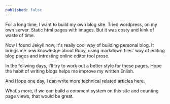 ```yaml
---
published: false
---
```



For a long time, I want to build my own blog site. Tried wordpress, on my own server. Static html pages with images. But it was costy and kink of waste of time.

Now I found Jekyll now, it's really cool way of building personal blog. It brings me new knowledge about Ruby, using markdown files' way of editing blog pages and intresting online editor tool prose.

In the follwing days, I'll try to work out a better style for these pages. Hope the habit of writing blogs helps me improve my written Enlish.

And Hope one day, I can write more technical related articles here.

What's more, if we can build a comment system on this site and counting page views,  that would be great.